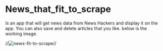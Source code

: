 # News_that_fit_to_scrape
Is an app that will get news data from News Hackers and display it on the app. You can also save and delete articles that you like. below is the working image. 

//![news-fit-to-scrape](https://user-images.githubusercontent.com/47548503/66329866-46943a00-e8fd-11e9-9068-05e70c330b1e.png)//

